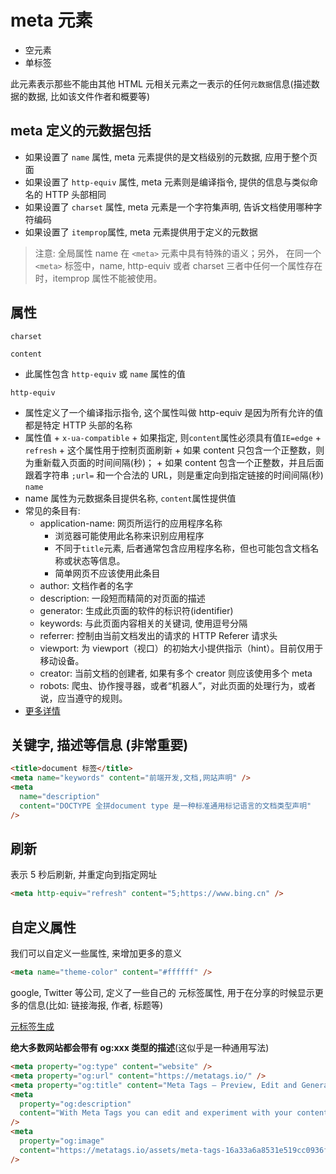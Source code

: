 # meta 元素

- 空元素
- 单标签

此元素表示那些不能由其他 HTML 元相关元素之一表示的任何`元数据`信息(描述数据的数据, 比如该文件作者和概要等)

## meta 定义的元数据包括

- 如果设置了 `name` 属性, meta 元素提供的是文档级别的元数据, 应用于整个页面
- 如果设置了 `http-equiv` 属性, meta 元素则是编译指令, 提供的信息与类似命名的 HTTP 头部相同
- 如果设置了 `charset` 属性, meta 元素是一个字符集声明, 告诉文档使用哪种字符编码
- 如果设置了 `itemprop`属性, meta 元素提供用于定义的元数据

> 注意: 全局属性 name 在 `<meta>` 元素中具有特殊的语义；另外， 在同一个 `<meta>` 标签中，name, http-equiv 或者 charset 三者中任何一个属性存在时，itemprop 属性不能被使用。

## 属性

`charset`

`content`

- 此属性包含 `http-equiv` 或 `name` 属性的值

`http-equiv`

- 属性定义了一个编译指示指令, 这个属性叫做 http-equiv 是因为所有允许的值都是特定 HTTP 头部的名称
- 属性值 + `x-ua-compatible` + 如果指定, 则`content`属性必须具有值`IE=edge` + `refresh` + 这个属性用于控制页面刷新 + 如果 content 只包含一个正整数，则为重新载入页面的时间间隔(秒)； + 如果 content 包含一个正整数，并且后面跟着字符串 `;url=` 和一个合法的 URL，则是重定向到指定链接的时间间隔(秒)
  `name`
- name 属性为元数据条目提供名称, `content`属性提供值
- 常见的条目有:
  - application-name: 网页所运行的应用程序名称
    - 浏览器可能使用此名称来识别应用程序
    - 不同于`title`元素, 后者通常包含应用程序名称，但也可能包含文档名称或状态等信息。
    - 简单网页不应该使用此条目
  - author: 文档作者的名字
  - description: 一段短而精简的对页面的描述
  - generator: 生成此页面的软件的标识符(identifier)
  - keywords: 与此页面内容相关的关键词, 使用逗号分隔
  - referrer: 控制由当前文档发出的请求的 HTTP Referer 请求头
  - viewport: 为 viewport（视口）的初始大小提供指示（hint）。目前仅用于移动设备。
  - creator: 当前文档的创建者, 如果有多个 creator 则应该使用多个 meta
  - robots: 爬虫、协作搜寻器，或者“机器人”，对此页面的处理行为，或者说，应当遵守的规则。
- [更多详情](https://developer.mozilla.org/zh-CN/docs/Web/HTML/Element/meta/name)

## 关键字, 描述等信息 (非常重要)

```html
<title>document 标签</title>
<meta name="keywords" content="前端开发,文档,网站声明" />
<meta
  name="description"
  content="DOCTYPE 全拼document type 是一种标准通用标记语言的文档类型声明"
/>
```

## 刷新

表示 5 秒后刷新, 并重定向到指定网址

```html
<meta http-equiv="refresh" content="5;https://www.bing.cn" />
```

## 自定义属性

我们可以自定义一些属性, 来增加更多的意义

```html
<meta name="theme-color" content="#ffffff" />
```

google, Twitter 等公司, 定义了一些自己的 元标签属性, 用于在分享的时候显示更多的信息(比如: 链接海报, 作者, 标题等)

[元标签生成](https://metatags.io/)

**绝大多数网站都会带有 og:xxx 类型的描述**(这似乎是一种通用写法)

```html
<meta property="og:type" content="website" />
<meta property="og:url" content="https://metatags.io/" />
<meta property="og:title" content="Meta Tags — Preview, Edit and Generate" />
<meta
  property="og:description"
  content="With Meta Tags you can edit and experiment with your content then preview how your webpage will look on Google, Facebook, Twitter and more!"
/>
<meta
  property="og:image"
  content="https://metatags.io/assets/meta-tags-16a33a6a8531e519cc0936fbba0ad904e52d35f34a46c97a2c9f6f7dd7d336f2.png"
/>
```
